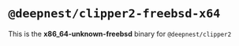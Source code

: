 # `@deepnest/clipper2-freebsd-x64`

This is the **x86_64-unknown-freebsd** binary for `@deepnest/clipper2`
